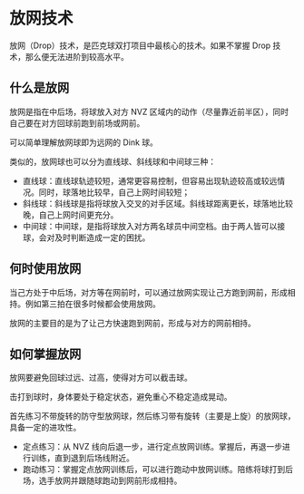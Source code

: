 # 放网技术

放网（Drop）技术，是匹克球双打项目中最核心的技术。如果不掌握 Drop 技术，那么便无法进阶到较高水平。

## 什么是放网

放网是指在中后场，将球放入对方 NVZ 区域内的动作（尽量靠近前半区），同时自己要在对方回球前跑到前场或网前。

可以简单理解放网球即为远网的 Dink 球。

类似的，放网球也可以分为直线球、斜线球和中间球三种：

* 直线球：直线球轨迹较短，通常更容易控制，但容易出现轨迹较高或较远情况。同时，球落地比较早，自己上网时间较短；
* 斜线球：斜线球是指将球放入交叉的对手区域。斜线球距离更长，球落地比较晚，自己上网时间更充分。
* 中间球：中间球，是指将球放入对方两名球员中间空档。由于两人皆可以接球，会对及时判断造成一定的困扰。

## 何时使用放网

当己方处于中后场，对方等在网前时，可以通过放网实现让己方跑到网前，形成相持。例如第三拍在很多时候都会使用放网。

放网的主要目的是为了让己方快速跑到网前，形成与对方的网前相持。

## 如何掌握放网

放网要避免回球过远、过高，使得对方可以截击球。

击打到球时，身体要处于稳定状态，避免重心不稳定造成晃动。

首先练习不带旋转的防守型放网球，然后练习带有旋转（主要是上旋）的放网球，具备一定的进攻性。

* 定点练习：从 NVZ 线向后退一步，进行定点放网训练。掌握后，再退一步进行训练，直到退到后场线附近。
* 跑动练习：掌握定点放网训练后，可以进行跑动中放网训练。陪练将球打到后场，选手放网并跟随球跑动到网前形成相持。